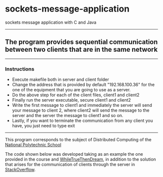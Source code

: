 # sockets-message-application

sockets message application with C and Java

---

## The program provides sequential communication between two clients that are in the same network

---

### Instructions

-   Execute makefile both in server and client folder
-   Change the address that is provided by default "192.168.100.36" for the one of the equipment that you are going to use as a server.
-   Do the above step for each of the client files, client1 and client2
-   Finally run the server executable, secure client1 and client2
-   Write the first message to client1 and immediately the server will send your message to client 2, where client2 will send the message to the server and the server the message to client1 and so on.
-   Lastly, if you want to terminate the communication from any client you have, you just need to type exit

---

This program corresponds to the subject of Distributed Computing of the [National Polytechnic School](https://www.epn.edu.ec/)

The code shown below was developed taking as an example the one provided in the course and
[WhileTrueThenDream](https://github.com/WhileTrueThenDream/ExamplesCLinuxUserSpace/blob/master/server_secuencial.c), in addition to the solution that arises for the communication of clients through the server in [StackOverflow](https://stackoverflow.com/questions/41077820/c-language-sockets-a-chat-between-two-clients-using-one-server-as-middle-ma).



